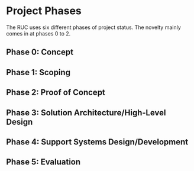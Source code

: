 # Project Phases

The RUC uses six different phases of project status. The novelty mainly comes in at phases 0 to 2.

## Phase 0: Concept

## Phase 1: Scoping

## Phase 2: Proof of Concept

## Phase 3: Solution Architecture/High-Level Design

## Phase 4: Support Systems Design/Development

## Phase 5: Evaluation
